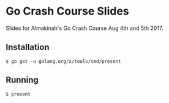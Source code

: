 # Go Crash Course Slides

Slides for Almakinah's Go Crash Course Aug 4th and 5th 2017.

## Installation

```
$ go get -u golang.org/x/tools/cmd/present
```

## Running

```
$ present
```
